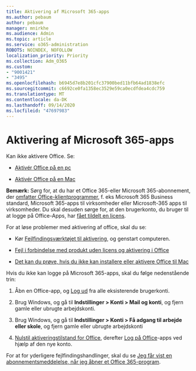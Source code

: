 ```yaml
---
title: Aktivering af Microsoft 365-apps
ms.author: pebaum
author: pebaum
manager: mnirkhe
ms.audience: Admin
ms.topic: article
ms.service: o365-administration
ROBOTS: NOINDEX, NOFOLLOW
localization_priority: Priority
ms.collection: Adm_O365
ms.custom:
- "9001421"
- "3495"
ms.openlocfilehash: b6945d7e8b201cfc37900bed11bfb64ad1838efc
ms.sourcegitcommit: c6692ce0fa1358ec3529e59ca0ecdfdea4cdc759
ms.translationtype: MT
ms.contentlocale: da-DK
ms.lasthandoff: 09/14/2020
ms.locfileid: "47697983"
---
```

# <a name="activating-microsoft-365-apps"></a>Aktivering af Microsoft 365-apps

Kan ikke aktivere Office. Se:

- [Aktivér Office på en pc](https://support.office.com/article/activate-office-5bd38f38-db92-448b-a982-ad170b1e187e) 

- [Aktivér Office på en Mac](https://support.office.com/article/activate-office-for-mac-7f6646b1-bb14-422a-9ad4-a53410fcefb2)

**Bemærk:**  Sørg for, at du har et Office 365-eller Microsoft 365-abonnement, der [omfatter Office-klientprogrammer](https://support.office.com/article/28cbc8cf-1332-4f04-9123-9b660abb629e), f. eks Microsoft 365 Business standard, Microsoft 365-apps til virksomheder eller Microsoft-365 apps til virksomheder. Du skal desuden sørge for, at den brugerkonto, du bruger til at logge på Office-Apps, har [fået tildelt en licens](https://docs.microsoft.com/microsoft-365/admin/manage/assign-licenses-to-users).

For at løse problemer med aktivering af office, skal du se:

- Kør [Fejlfindingsværktøjet til aktivering](https://aka.ms/SARA-OfficeActivation-Alchemy), og genstart computeren.
- [Fejl i forbindelse med produkt uden licens og aktivering i Office](https://support.office.com/article/unlicensed-product-and-activation-errors-in-office-0d23d3c0-c19c-4b2f-9845-5344fedc4380)

- [Det kan du prøve, hvis du ikke kan installere eller aktivere Office til Mac](https://support.office.com/article/what-to-try-if-you-can-t-install-or-activate-office-for-mac-5efba2b4-b1e6-4e5f-bf3c-6ab945d03dea)

Hvis du ikke kan logge på Microsoft 365-apps, skal du følge nedenstående trin:

1. Åbn en Office-app, og [Log ud](https://go.microsoft.com/fwlink/?linkid=2114082) fra alle eksisterende brugerkonti.

2. Brug Windows, og gå til **Indstillinger > Konti > Mail og konti**, og fjern gamle eller ubrugte arbejdskonti.

3. Brug Windows, og gå til **Indstillinger > Konti > Få adgang til arbejde eller skole**, og fjern gamle eller ubrugte arbejdskonti

4. [Nulstil aktiveringstilstand for Office](https://docs.microsoft.com/office365/troubleshoot/activation/reset-office-365-proplus-activation-state), derefter [Log på Office](https://support.office.com/article/sign-in-to-office-b9582171-fd1f-4284-9846-bdd72bb28426)-apps ved hjælp af den nye konto.

For at for yderligere fejlfindingshandlinger, skal du se [Jeg får vist en abonnementsmeddelelse, når jeg åbner et Office 365-program](https://support.office.com/article/a-subscription-notice-appears-when-i-open-an-office-365-application-4cabe32c-f594-4c0e-9191-3d3ade10cceb).
